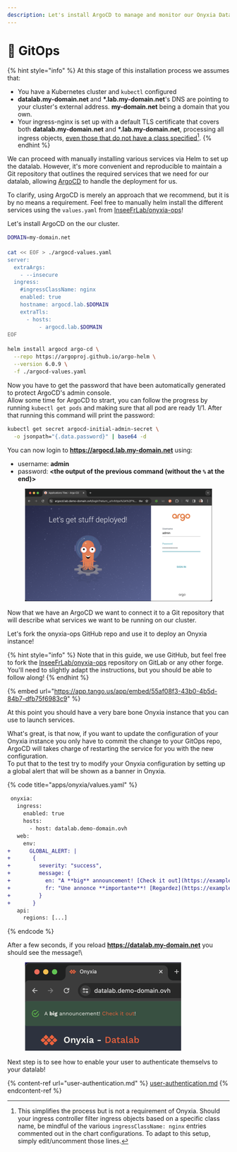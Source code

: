 ```yaml
---
description: Let's install ArgoCD to manage and monitor our Onyxia Datalab deployment!
---
```


# 🐙 GitOps

{% hint style="info" %}
At this stage of this installation process we assumes that:

* You have a Kubernetes cluster and `kubectl` configured
* **datalab.my-domain.net** and **\*.lab.my-domain.net**'s DNS are pointing to your cluster's external address. **my-domain.net** being a domain that you own.
* Your ingress-nginx is set up with a default TLS certificate that covers both **datalab.my-domain.net** and **\*.lab.my-domain.net**, processing all ingress objects, [even those that do not have a class specified](#user-content-fn-1)[^1].&#x20;
{% endhint %}

We can proceed with manually installing various services via Helm to set up the datalab. However, it's more convenient and reproducible to maintain a Git repository that outlines the required services that we need for our datalab, allowing [ArgoCD](https://argo-cd.readthedocs.io/en/stable/) to handle the deployment for us.

To clarify, using ArgoCD is merely an approach that we recommend, but it is by no means a requirement. Feel free to manually helm install the different services using the `values.yaml` from [InseeFrLab/onyxia-ops](https://github.com/InseeFrLab/onyxia-ops)!

Let's install ArgoCD on the our cluster.

```bash
DOMAIN=my-domain.net

cat << EOF > ./argocd-values.yaml
server:
  extraArgs:
    - --insecure
  ingress:
    #ingressClassName: nginx
    enabled: true
    hostname: argocd.lab.$DOMAIN
    extraTls:
      - hosts:
          - argocd.lab.$DOMAIN
EOF

helm install argocd argo-cd \
  --repo https://argoproj.github.io/argo-helm \
  --version 6.0.9 \
  -f ./argocd-values.yaml
```

Now you have to get the password that have been automatically generated to protect ArgoCD's admin console.  \
Allow some time for ArgoCD to strart, you can follow the progress by running `kubectl get pods` and making sure that all pod are ready 1/1. After that running this command will print the password:

```bash
kubectl get secret argocd-initial-admin-secret \
  -o jsonpath="{.data.password}" | base64 -d
```

You can now login to **https://argocd.lab.my-domain.net** using:

* username: **admin**
* password: **\<the output of the previous command (without the `%` at the end)>**

<figure><img src="../../.gitbook/assets/image (1) (1) (1) (1) (1).png" alt=""><figcaption></figcaption></figure>

Now that we have an ArgoCD we want to connect it to a Git repository that will describe what services we want to be running on our cluster.

Let's fork the onyxia-ops GitHub repo and use it to deploy an Onyxia instance!

{% hint style="info" %}
Note that in this guide, we use GitHub, but feel free to fork the [InseeFrLab/onyxia-ops](https://github.com/InseeFrLab/onyxia-ops) repository on GitLab or any other forge. You'll need to slightly adapt the instructions, but you should be able to follow along!&#x20;
{% endhint %}

{% embed url="https://app.tango.us/app/embed/55af08f3-43b0-4b5d-84b7-dfb75f6983c9" %}

At this point you should have a very bare bone Onyxia instance that you can use to launch services.

What's great, is that now, if you want to update the configuration of your Onyxia instance you only have to commit the change to your GitOps repo, ArgoCD will takes charge of restarting the service for you with the new configuration.\
To put that to the test try to modify your Onyxia configuration by setting up a global alert that will be shown as a banner in Onyxia. &#x20;

{% code title="apps/onyxia/values.yaml" %}
```diff
 onyxia:
   ingress:
     enabled: true
     hosts:
       - host: datalab.demo-domain.ovh
   web:
     env:
+      GLOBAL_ALERT: |
+       {
+         severity: "success",
+         message: {
+           en: "A **big** announcement! [Check it out](https://example.com)!",
+           fr: "Une annonce **importante**! [Regardez](https://example.com)!"
+         }
+       }
   api:
     regions: [...]
```
{% endcode %}

After a few seconds, if you reload **https://datalab.my-domain.net** you should see the message!\


<figure><img src="../../.gitbook/assets/image.png" alt="" width="354"><figcaption></figcaption></figure>

Next step is to see how to enable your user to authenticate themselvs to your datalab!

{% content-ref url="user-authentication.md" %}
[user-authentication.md](user-authentication.md)
{% endcontent-ref %}

[^1]: This simplifies the process but is not a requirement of Onyxia. Should your ingress controller filter ingress objects based on a specific class name, be mindful of the various `ingressClassName: nginx` entries commented out in the chart configurations. To adapt to this setup, simply edit/uncomment those lines.

